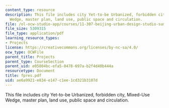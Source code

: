 ```yaml
---
content_type: resource
description: This file includes city Yet-to-be Urbanized, forbidden city, Mixed-Use
  Wedge, master plan, land use, public space and circulation.
file: /ol-ocw-studio-app/courses/11-307-beijing-urban-design-studio-summer-2006/ae6a9921e834e147c1ee1cd321b3107d_fpres.pdf
file_size: 5309315
file_type: application/pdf
learning_resource_types:
- Projects
license: https://creativecommons.org/licenses/by-nc-sa/4.0/
ocw_type: OCWFile
parent_title: Projects
parent_type: CourseSection
parent_uid: e05804bc-efa5-0478-697a-b2f4d40b444a
resourcetype: Document
title: fpres.pdf
uid: ae6a9921-e834-e147-c1ee-1cd321b3107d
---
```

This file includes city Yet-to-be Urbanized, forbidden city, Mixed-Use Wedge, master plan, land use, public space and circulation.